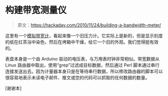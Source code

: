 # 构建带宽测量仪

> 原文：<https://hackaday.com/2010/11/24/building-a-bandwidth-meter/>

这里有一个[模拟带宽计](http://blog.skytee.com/2010/11/torrentmeter-a-steampunk-bandwidth-meter/)，看起来像一个旧压力计。它实际上是新的，但是显示刻度的纸在红茶浴中染色，然后在烤箱中干燥，给它一个旧的外观。我们觉得挺有效的。

表盘本身是一个由 Arduino 驱动的电压表，与万用表时钟非常相似。带宽数据从 Linux 路由器中取出，使用“grep”过滤成目标数据，然后通过 Perl 脚本通过串行连接发送出去。因为计量器本身只是在等待串行数据，所以修改路由器的脚本可以很容易地表示未读电子邮件、推文或您的代码可以抓取的任何数据的数量。

[谢谢本]